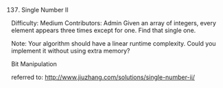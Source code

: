 137. Single Number II

Difficulty: Medium
Contributors: Admin
Given an array of integers, every element appears three times except for one. Find that single one.

Note:
Your algorithm should have a linear runtime complexity. Could you implement it without using extra memory?

Bit Manipulation

referred to: http://www.jiuzhang.com/solutions/single-number-ii/
